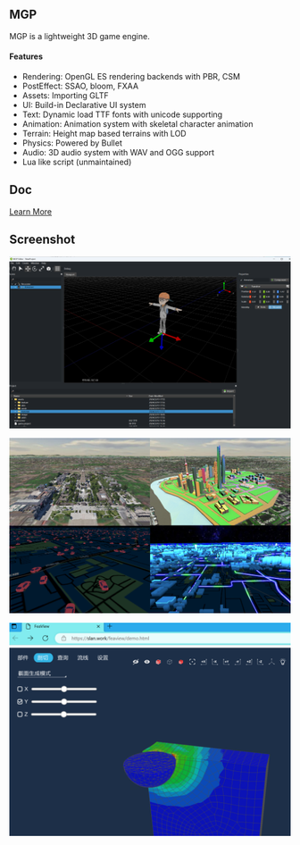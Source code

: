 
## MGP

MGP is a lightweight 3D game engine.


#### Features

- Rendering: OpenGL ES rendering backends with PBR, CSM
- PostEffect: SSAO, bloom, FXAA
- Assets: Importing GLTF
- UI: Build-in Declarative UI system
- Text: Dynamic load TTF fonts with unicode supporting
- Animation: Animation system with skeletal character animation
- Terrain: Height map based terrains with LOD
- Physics: Powered by Bullet
- Audio: 3D audio system with WAV and OGG support
- Lua like script (unmaintained)

## Doc
[Learn More](doc/index.md)


## Screenshot

![image](screenshot/editor.png)

![image](screenshot/mgpEarth.png)

![image](screenshot/feaView.png)
